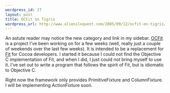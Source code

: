 ```yaml
--- 
wordpress_id: 27
layout: post
title: OCFit on Tigris
wordpress_url: http://www.alieniloquent.com/2005/09/12/ocfit-on-tigris/
---
```

An astute reader may notice the new category and link in my sidebar.  <a href="http://ocfit.tigris.org">OCFit</a> is a project I've been working on for a few weeks (well, really just a couple of weekends over the last few weeks).  It is intended to be a replacement for <a href="http://fit.c2.com">Fit</a> for Cocoa developers.  I started it because I could not find the Objective C implementation of Fit, and when I did, I just could not bring myself to use it.  I've set out to write a program that follows the spirit of Fit, but is idiomatic to Objective C.

Right now the framework only provides PrimitiveFixture and ColumnFixture.  I will be implementing ActionFixture soon.
